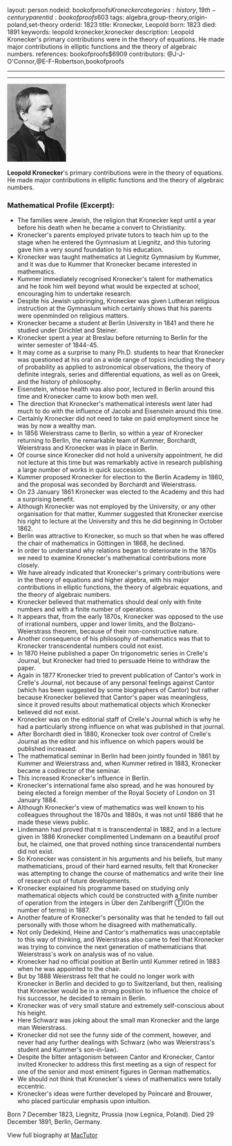 layout: person
nodeid: bookofproofs$Kronecker
categories: history,19th-century
parentid: bookofproofs$603
tags: algebra,group-theory,origin-poland,set-theory
orderid: 1823
title: Kronecker, Leopold
born: 1823
died: 1891
keywords: leopold kronecker,kronecker
description: Leopold Kronecker's primary contributions were in the theory of equations. He made major contributions in elliptic functions and the theory of algebraic numbers.
references: bookofproofs$6909
contributors: @J-J-O'Connor,@E-F-Robertson,bookofproofs

---



---

![Kronecker.jpg](https://github.com/bookofproofs/bookofproofs.github.io/blob/main/_sources/_assets/images/portraits/Kronecker.jpg?raw=true)

**Leopold Kronecker**'s primary contributions were in the theory of equations. He made major contributions in elliptic functions and the theory of algebraic numbers.

### Mathematical Profile (Excerpt):
* The families were Jewish, the religion that Kronecker kept until a year before his death when he became a convert to Christianity.
* Kronecker's parents employed private tutors to teach him up to the stage when he entered the Gymnasium at Liegnitz, and this tutoring gave him a very sound foundation to his education.
* Kronecker was taught mathematics at Liegnitz Gymnasium by Kummer, and it was due to Kummer that Kronecker became interested in mathematics.
* Kummer immediately recognised Kronecker's talent for mathematics and he took him well beyond what would be expected at school, encouraging him to undertake research.
* Despite his Jewish upbringing, Kronecker was given Lutheran religious instruction at the Gymnasium which certainly shows that his parents were openminded on religious matters.
* Kronecker became a student at Berlin University in 1841 and there he studied under Dirichlet and Steiner.
* Kronecker spent a year at Breslau before returning to Berlin for the winter semester of 1844-45.
* It may come as a surprise to many Ph.D. students to hear that Kronecker was questioned at his oral on a wide range of topics including the theory of probability as applied to astronomical observations, the theory of definite integrals, series and differential equations, as well as on Greek, and the history of philosophy.
* Eisenstein, whose health was also poor, lectured in Berlin around this time and Kronecker came to know both men well.
* The direction that Kronecker's mathematical interests went later had much to do with the influence of Jacobi and Eisenstein around this time.
* Certainly Kronecker did not need to take on paid employment since he was by now a wealthy man.
* In 1856 Weierstrass came to Berlin, so within a year of Kronecker returning to Berlin, the remarkable team of Kummer, Borchardt, Weierstrass and Kronecker was in place in Berlin.
* Of course since Kronecker did not hold a university appointment, he did not lecture at this time but was remarkably active in research publishing a large number of works in quick succession.
* Kummer proposed Kronecker for election to the Berlin Academy in 1860, and the proposal was seconded by Borchardt and Weierstrass.
* On 23 January 1861 Kronecker was elected to the Academy and this had a surprising benefit.
* Although Kronecker was not employed by the University, or any other organisation for that matter, Kummer suggested that Kronecker exercise his right to lecture at the University and this he did beginning in October 1862.
* Berlin was attractive to Kronecker, so much so that when he was offered the chair of mathematics in Göttingen in 1868, he declined.
* In order to understand why relations began to deteriorate in the 1870s we need to examine Kronecker's mathematical contributions more closely.
* We have already indicated that Kronecker's primary contributions were in the theory of equations and higher algebra, with his major contributions in elliptic functions, the theory of algebraic equations, and the theory of algebraic numbers.
* Kronecker believed that mathematics should deal only with finite numbers and with a finite number of operations.
* It appears that, from the early 1870s, Kronecker was opposed to the use of irrational numbers, upper and lower limits, and the Bolzano-Weierstrass theorem, because of their non-constructive nature.
* Another consequence of his philosophy of mathematics was that to Kronecker transcendental numbers could not exist.
* In 1870 Heine published a paper On trigonometric series in Crelle's Journal, but Kronecker had tried to persuade Heine to withdraw the paper.
* Again in 1877 Kronecker tried to prevent publication of Cantor's work in Crelle's Journal, not because of any personal feelings against Cantor (which has been suggested by some biographers of Cantor) but rather because Kronecker believed that Cantor's paper was meaningless, since it proved results about mathematical objects which Kronecker believed did not exist.
* Kronecker was on the editorial staff of Crelle's Journal which is why he had a particularly strong influence on what was published in that journal.
* After Borchardt died in 1880, Kronecker took over control of Crelle's Journal as the editor and his influence on which papers would be published increased.
* The mathematical seminar in Berlin had been jointly founded in 1861 by Kummer and Weierstrass and, when Kummer retired in 1883, Kronecker became a codirector of the seminar.
* This increased Kronecker's influence in Berlin.
* Kronecker's international fame also spread, and he was honoured by being elected a foreign member of the Royal Society of London on 31 January 1884.
* Although Kronecker's view of mathematics was well known to his colleagues throughout the 1870s and 1880s, it was not until 1886 that he made these views public.
* Lindemann had proved that π is transcendental in 1882, and in a lecture given in 1886 Kronecker complimented Lindemann on a beautiful proof but, he claimed, one that proved nothing since transcendental numbers did not exist.
* So Kronecker was consistent in his arguments and his beliefs, but many mathematicians, proud of their hard earned results, felt that Kronecker was attempting to change the course of mathematics and write their line of research out of future developments.
* Kronecker explained his programme based on studying only mathematical objects which could be constructed with a finite number of operation from the integers in Über den Zahlbergriff Ⓣ(On the number of terms) in 1887.
* Another feature of Kronecker's personality was that he tended to fall out personally with those whom he disagreed with mathematically.
* Not only Dedekind, Heine and Cantor's mathematics was unacceptable to this way of thinking, and Weierstrass also came to feel that Kronecker was trying to convince the next generation of mathematicians that Weierstrass's work on analysis was of no value.
* Kronecker had no official position at Berlin until Kummer retired in 1883 when he was appointed to the chair.
* But by 1888 Weierstrass felt that he could no longer work with Kronecker in Berlin and decided to go to Switzerland, but then, realising that Kronecker would be in a strong position to influence the choice of his successor, he decided to remain in Berlin.
* Kronecker was of very small stature and extremely self-conscious about his height.
* Here Schwarz was joking about the small man Kronecker and the large man Weierstrass.
* Kronecker did not see the funny side of the comment, however, and never had any further dealings with Schwarz (who was Weierstrass's student and Kummer's son-in-law).
* Despite the bitter antagonism between Cantor and Kronecker, Cantor invited Kronecker to address this first meeting as a sign of respect for one of the senior and most eminent figures in German mathematics.
* We should not think that Kronecker's views of mathematics were totally eccentric.
* Kronecker's ideas were further developed by Poincaré and Brouwer, who placed particular emphasis upon intuition.

Born 7 December 1823, Liegnitz, Prussia (now Legnica, Poland). Died 29 December 1891, Berlin, Germany.

View full biography at [MacTutor](https://mathshistory.st-andrews.ac.uk/Biographies/Kronecker/)
